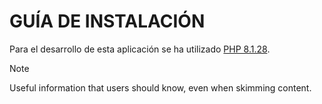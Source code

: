 # GUÍA DE INSTALACIÓN

Para el desarrollo de esta aplicación se ha utilizado [PHP 8.1.28](https://windows.php.net/download/).
> [!NOTE]
> Useful information that users should know, even when skimming content.

